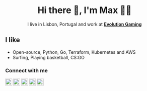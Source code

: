 <h1 align='center'> Hi there 👋, I'm Max 🧑‍💻 </h1>

<p align='center'>
  I live in Lisbon, Portugal and work at <b><a href="https://evolution.com/">Evolution Gaming</a></b> 
</p>

## I like

- Open-source, Python, Go, Terraform, Kubernetes and AWS 
- Surfing, Playing basketball, CS:GO

<!--
**Weekly DevOps show** stream every Monday at 20:00 +1 UTC  
News, events, tools, hands-on experience, chatting and more.. Tune in 
[<img alt="maxdoesdevops | Twitch" width="22px" src="https://cdn.jsdelivr.net/npm/simple-icons@v3/icons/twitch.svg" />][twitch]
-->

### Connect with me

[<img align="left" alt="maximtacu.com" width="22px" src="https://pics.freeicons.io/uploads/icons/png/14097962561558096326-512.png" />][website]
[<img align="left" alt="MaximTacu | Twitter" width="22px" src="https://pics.freeicons.io/uploads/icons/png/3848290321556105338-512.png" />][twitter]
[<img align="left" alt="maxim-tacu | LinkedIn" width="22px" src="https://cdn-icons-png.flaticon.com/512/174/174857.png" />][linkedin]
[<img align="left" alt="Channel on YouTube" width="22px" src="https://cdn-icons-png.flaticon.com/512/1384/1384060.png" />][youtube]
[<img align="left" alt="maxdoesdevops | Twitch" width="22px" src="https://pics.freeicons.io/uploads/icons/png/169806681551953707-512.png" />][twitch]

[website]: https://www.maximtacu.com
[twitter]: https://twitter.com/MaximTacu
[linkedin]: https://www.linkedin.com/in/maxim-tacu/
[youtube]: https://bit.ly/2FhDjpu
[twitch]: https://twitch.tv/maxdoesdevops

<!--
**maxtacu/maxtacu** is a ✨ _special_ ✨ repository because its `README.md` (this file) appears on your GitHub profile.
-->
